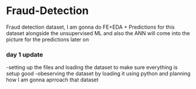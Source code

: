 # Fraud-Detection
Fraud detection dataset, I am gonna do FE+EDA + Predictions for this dataset alongside the unsupervised ML and also the ANN will come into the picture for the predictions later on

### day 1 update

-setting up the files and loading the dataset to make sure everything is setup good
-obeserving the dataset by loading it using python and planning how I am gonna aprroach that dataset